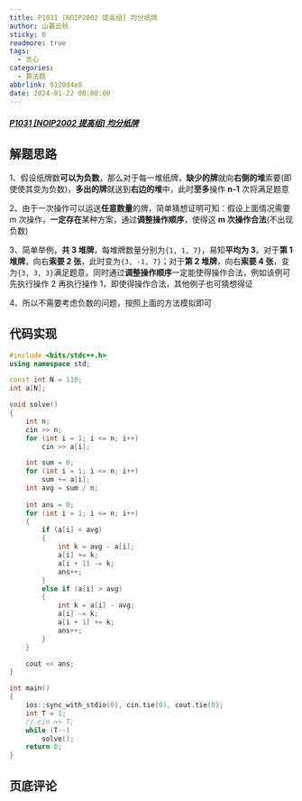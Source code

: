 ```yaml
---
title: P1031 [NOIP2002 提高组] 均分纸牌
author: 山暮云秋
sticky: 0
readmore: true
tags:
  - 贪心
categories:
  - 算法题
abbrlink: 9120d4e8
date: 2024-01-22 00:00:00
---
```


##### [P1031 [NOIP2002 提高组] 均分纸牌](https://www.luogu.com.cn/problem/P1031)

<!-- more -->

## 解题思路

1、假设纸牌数**可以为负数**，那么对于每一堆纸牌，**缺少的牌**就向**右侧的堆**索要(即使使其变为负数)，**多出的牌**就送到**右边的堆**中，此时**至多**操作 **n-1** 次将满足题意  

2、由于一次操作可以运送**任意数量**的牌，简单猜想证明可知：假设上面情况需要 m 次操作，**一定存在**某种方案，通过**调整操作顺序**，使得这 **m 次操作合法**(不出现负数)  

3、简单举例，**共 3 堆牌**，每堆牌数量分别为`{1, 1, 7}`，易知**平均为 3**。对于**第 1 堆牌**，向右**索要 2 张**，此时变为`{3, -1, 7}`；对于**第 2 堆牌**，向右**索要 4 张**，变为`{3, 3, 3}`满足题意。同时通过**调整操作顺序**一定能使得操作合法，例如该例可先执行操作 2 再执行操作 1，即使得操作合法，其他例子也可猜想得证  

4、所以不需要考虑负数的问题，按照上面的方法模拟即可

## 代码实现

```cpp
#include <bits/stdc++.h>
using namespace std;

const int N = 110;
int a[N];

void solve()
{
    int n;
    cin >> n;
    for (int i = 1; i <= n; i++)
        cin >> a[i];

    int sum = 0;
    for (int i = 1; i <= n; i++)
        sum += a[i];
    int avg = sum / n;
    
    int ans = 0;
    for (int i = 1; i <= n; i++)
    {
        if (a[i] < avg)
        {
            int k = avg - a[i];
            a[i] += k;
            a[i + 1] -= k;
            ans++;
        }
        else if (a[i] > avg)
        {
            int k = a[i] - avg;
            a[i] -= k;
            a[i + 1] += k;
            ans++;
        }
    }

    cout << ans;
}

int main()
{
    ios::sync_with_stdio(0), cin.tie(0), cout.tie(0);
    int T = 1;
    // cin >> T;
    while (T--)
        solve();
    return 0;
}
```

## 页底评论
